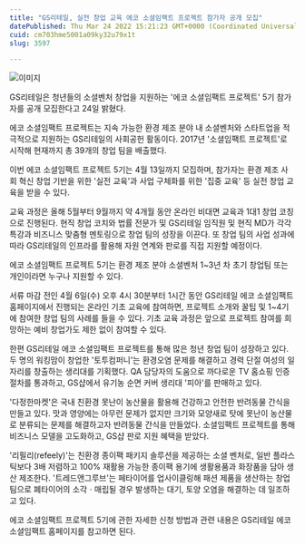 ```yaml
---
title: "GS리테일, 실전 창업 교육 에코 소셜임팩트 프로젝트 참가자 공개 모집"
datePublished: Thu Mar 24 2022 15:21:23 GMT+0000 (Coordinated Universal Time)
cuid: cm703hme5001a09ky32u79x1t
slug: 3597

---
```



![이미지](https://cdn.hashnode.com/res/hashnode/image/upload/v1739254946364/45bff68a-59f7-4831-a8e8-745b7f2fa4b8.jpeg)

GS리테일은 청년들의 소셜벤처 창업을 지원하는 '에코 소셜임팩트 프로젝트' 5기 참가자를 공개 모집한다고 24일 밝혔다.

에코 소셜임팩트 프로젝트는 지속 가능한 환경 제조 분야 내 소셜벤처와 스타트업을 적극적으로 지원하는 GS리테일의 사회공헌 활동이다. 2017년 '소셜임팩트 프로젝트'로 시작해 현재까지 총 39개의 창업 팀을 배출했다.

이번 에코 소셜임팩트 프로젝트 5기는 4월 13일까지 모집하며, 참가자는 환경 제조 사회 혁신 창업 기반을 위한 '실전 교육'과 사업 구체화를 위한 '집중 교육' 등 실전 창업 교육을 받을 수 있다.

교육 과정은 올해 5월부터 9월까지 약 4개월 동안 온라인 비대면 교육과 1대1 창업 코칭으로 진행된다. 현직 창업 코치와 법률 전문가 및 GS리테일 임직원 및 현직 MD가 각각 특강과 비즈니스 맞춤형 멘토링으로 창업 팀의 성장을 이끈다. 또 창업 팀의 사업 성과에 따라 GS리테일의 인프라를 활용해 자원 연계와 판로를 직접 지원할 예정이다.

에코 소셜임팩트 프로젝트 5기는 환경 제조 분야 소셜벤처 1~3년 차 초기 창업팀 또는 개인이라면 누구나 지원할 수 있다.

서류 마감 전인 4월 6일(수) 오후 4시 30분부터 1시간 동안 GS리테일 에코 소셜임팩트 홈페이지에서 진행되는 온라인 기초 교육에 참여하면, 프로젝트 소개와 꿀팁 및 1~4기에 참여한 창업 팀의 사례를 들을 수 있다. 기초 교육 과정은 앞으로 프로젝트 참여를 희망하는 예비 창업가도 제한 없이 참여할 수 있다.

한편 GS리테일 에코 소셜임팩트 프로젝트를 통해 많은 청년 창업 팀이 성장하고 있다. 두 명의 워킹맘이 창업한 '토투컴퍼니'는 환경오염 문제를 해결하고 경력 단절 여성의 일자리를 창출하는 생리대를 기획했다. QA 담당자의 도움으로 까다로운 TV 홈쇼핑 인증 절차를 통과하고, GS샵에서 유기농 순면 커버 생리대 '피아'를 판매하고 있다.

'다정한마켓'은 국내 친환경 못난이 농산물을 활용해 건강하고 안전한 반려동물 간식을 만들고 있다. 맛과 영양에는 아무런 문제가 없지만 크기와 모양새로 탓에 못난이 농산물로 분류되는 문제를 해결하고자 반려동물 간식을 만들었다. 소셜임팩트 프로젝트를 통해 비즈니스 모델을 고도화하고, GS샵 판로 지원 혜택을 받았다.

'리필리(refeely)'는 친환경 종이팩 패키지 솔루션을 제공하는 소셜 벤처로, 일반 플라스틱보다 3배 저렴하고 100% 재활용 가능한 종이팩 용기에 생활용품과 화장품을 담아 생산 제조한다. '트레드앤그루브'는 페타이어를 업사이클링해 패션 제품을 생산하는 창업팀으로 폐타이어의 소각ㆍ매립될 경우 발생하는 대기, 토양 오염을 해결하는 데 일조하고 있다.

에코 소셜임팩트 프로젝트 5기에 관한 자세한 신청 방법과 관련 내용은 GS리테일 에코 소셜임팩트 홈페이지를 참고하면 된다.